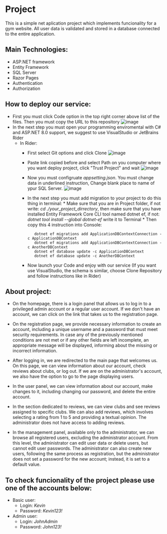 # Project
This is a simple net aplication project which implements funcionality for a gym website. All user data is validated and stored in a database connected to the entire application.
## Main Technologies:
*  ASP.NET framework
*  Entity Framework
*  SQL Server
*  Razor Pages
*  Authentication
*  Authorization

## How to deploy our service:
*  First you must click Code option in the top right corner above list of the files. Then you must copy the URL to this repository
![image](https://github.com/maciejsachajdak/ASP.NET-Project/assets/119767371/63004507-0a57-44b1-8161-7127b360a9f8)
*  In the next step you must open your programming enviromental with C# and ASP.NET 8.0 support, we suggest to use VisualStudio or JetBrains Rider
    * In Rider:
        * First select Git options and click Clone
      ![image](https://github.com/maciejsachajdak/ASP.NET-Project/assets/119767371/beb187d8-82ea-417c-9246-f982920ffcd2)
        * Paste link copied before and select Path on you computer where you want deploy project, click "Trust Project" and wait
      ![image](https://github.com/maciejsachajdak/ASP.NET-Project/assets/119767371/21fd00a7-b582-421d-8612-a7abb56f358a)
        * Now you must configruate _appsetting.json_. You must change data in underlined instruction, Change blank place to name of ypur SQL Server.
      ![image](https://github.com/maciejsachajdak/ASP.NET-Project/assets/119767371/30b781ce-1d76-4ddb-a961-14e92d41bce0)
         * In the next step you must add migration to your project to do this thing in terminal:
               * Make sure that you are in Project folder, if not write: _cd ./your_project_dirrectory_, then make sure that you have installed Entity Framework Core CLI tool                    named dotnet ef, if not: _dotnet tool install --global dotnet-ef_ write it to Terminal
               * Then copy this 4 instruction into Console:

                  dotnet ef migrations add ApplicationDBContextConnection -c ApplicationDBContext 
                  dotnet ef migrations add ApplicationDBContextConnection -c AnotherDBContext
                  dotnet ef database update -c ApplicationDBContext
                  dotnet ef database update -c AnotherDBContext
         * Now launch your Code and enjoy with our service (If you want use VisualStudio, the schema is similar, choose Clone Repository and follow instructions like in Rider)

## About project:
* On the homepage, there is a login panel that allows us to log in to a privileged admin account or a regular user account. If we don't have an account, we can click on the link that takes us to the registration page.

* On the registration page, we provide necessary information to create an account, including a unique username and a password that must meet security requirements. In case any of the previously mentioned conditions are not met or if any other fields are left incomplete, an appropriate message will be displayed, informing about the missing or incorrect information.

* After logging in, we are redirected to the main page that welcomes us. On this page, we can view information about our account, check reviews about clubs, or log out. If we are on the administrator's account, we also have the option to go to the page displaying users.

* In the user panel, we can view information about our account, make changes to it, including changing our password, and delete the entire account.

* In the section dedicated to reviews, we can view clubs and see reviews assigned to specific clubs. We can also add reviews, which involves selecting a rating from 1 to 5 and providing a textual opinion. The administrator does not have access to adding reviews.

* In the management panel, available only to the administrator, we can browse all registered users, excluding the administrator account. From this level, the administrator can edit user data or delete users, but cannot edit user passwords. The administrator can also create new users, following the same process as registration, but the administrator does not set a password for the new account; instead, it is set to a default value.

## To check funcionality of the project please use one of the accounts below:
* Basic user:
   * Login: _Kevin_
   * Password: _Kevin123!_
* Admin user:
   * Login: _JohnAdmin_
   * Password: _John123!_
